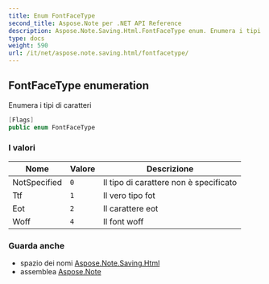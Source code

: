 ```yaml
---
title: Enum FontFaceType
second_title: Aspose.Note per .NET API Reference
description: Aspose.Note.Saving.Html.FontFaceType enum. Enumera i tipi di caratteri
type: docs
weight: 590
url: /it/net/aspose.note.saving.html/fontfacetype/
---
```

## FontFaceType enumeration

Enumera i tipi di caratteri

```csharp
[Flags]
public enum FontFaceType
```

### I valori

| Nome | Valore | Descrizione |
| --- | --- | --- |
| NotSpecified | `0` | Il tipo di carattere non è specificato |
| Ttf | `1` | Il vero tipo fot |
| Eot | `2` | Il carattere eot |
| Woff | `4` | Il font woff |

### Guarda anche

* spazio dei nomi [Aspose.Note.Saving.Html](../../aspose.note.saving.html/)
* assemblea [Aspose.Note](../../)


